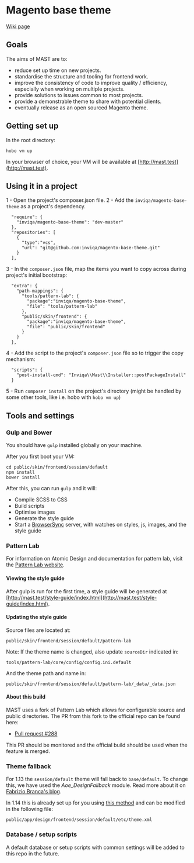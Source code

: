 # Magento base theme

[Wiki page](https://ibuildings.jira.com/wiki/display/SESSIONMX/MAST-++Magento+Session+Theme)

## Goals

The aims of MAST are to:

* reduce set up time on new projects.
* standardise the structure and tooling for frontend work.
* improve the consistency of code to improve quality / efficiency, especially when working on multiple projects.
* provide solutions to issues common to most projects.
* provide a demonstrable theme to share with potential clients.
* eventually release as an open sourced Magento theme.

## Getting set up

In the root directory:

    hobo vm up

In your browser of choice, your VM will be available at [http://mast.test](http://mast.test).

## Using it in a project

1 - Open the project's composer.json file.
2 - Add the `inviqa/magento-base-theme` as a project's dependency. 
```
  "require": {
    "inviqa/magento-base-theme": "dev-master"
  },
  "repositories": [
    {
      "type":"vcs",
      "url": "git@github.com:inviqa/magento-base-theme.git"
    }
  ],
```
3 - In the `composer.json` file, map the items you want to copy across during project's initial bootstrap:
```
  "extra": {
    "path-mappings": {
      "tools/pattern-lab": {
        "package":"inviqa/magento-base-theme",
        "file": "tools/pattern-lab"
      },
      "public/skin/frontend": {
        "package":"inviqa/magento-base-theme",
        "file": "public/skin/frontend"
      }
    }
  },
```
4 - Add the script to the project's `composer.json` file so to trigger the copy mechanism:
```
  "scripts": {
    "post-install-cmd": "Inviqa\\Mast\\Installer::postPackageInstall"
  }
```
5 - Run `composer install` on the project's directory (might be handled by some other tools, like i.e. hobo with `hobo vm up`)

## Tools and settings

### Gulp and Bower

You should have `gulp` installed globally on your machine.

After you first boot your VM:

    cd public/skin/frontend/session/default
    npm install
    bower install

After this, you can run `gulp` and it will:

* Compile SCSS to CSS
* Build scripts
* Optimise images
* Generate the style guide
* Start a [BrowserSync](http://www.browsersync.io/) server, with watches on styles, js, images, and the style guide

### Pattern Lab

For information on Atomic Design and documentation for pattern lab, visit the [Pattern Lab website](http://patternlab.io/).

#### Viewing the style guide

After gulp is run for the first time, a style guide will be generated at [http://mast.test/style-guide/index.html](http://mast.test/style-guide/index.html).

#### Updating the style guide

Source files are located at:

    public/skin/frontend/session/default/pattern-lab

Note: If the theme name is changed, also update `sourceDir` indicated in:

    tools/pattern-lab/core/config/config.ini.default

And the theme path and name in:

    public/skin/frontend/session/default/pattern-lab/_data/_data.json

#### About this build

MAST uses a fork of Pattern Lab which allows for configurable source and public directories. The PR from this fork to the official repo can be found here:

* [Pull request #288](https://github.com/pattern-lab/patternlab-php/pull/288)

This PR should be monitored and the official build should be used when the feature is merged.

### Theme fallback

For 1.13 the `session/default` theme will fall back to `base/default`. To change this, we have used the *Aoe_DesignFallback* module. Read more about it on [Fabrizio Branca's blog](http://fbrnc.net/blog/2012/03/custom-design-fallbacks-in-magento).

In 1.14 this is already set up for you using [this method](http://alanstorm.com/magento_parent_child_themes) and can be modified in the following file:

    public/app/design/frontend/session/default/etc/theme.xml

### Database / setup scripts

A default database or setup scripts with common settings will be added to this repo in the future.
